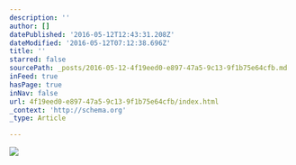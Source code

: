 ```yaml
---
description: ''
author: []
datePublished: '2016-05-12T12:43:31.208Z'
dateModified: '2016-05-12T07:12:38.696Z'
title: ''
starred: false
sourcePath: _posts/2016-05-12-4f19eed0-e897-47a5-9c13-9f1b75e64cfb.md
inFeed: true
hasPage: true
inNav: false
url: 4f19eed0-e897-47a5-9c13-9f1b75e64cfb/index.html
_context: 'http://schema.org'
_type: Article

---
```

![](https://the-grid-user-content.s3-us-west-2.amazonaws.com/a48473a0-33b9-479a-9c77-80fb4b91d516.jpg)